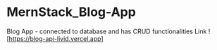 # MernStack_Blog-App
Blog App - connected to database and has CRUD functionalities 
Link ![https://blog-api-livid.vercel.app]
